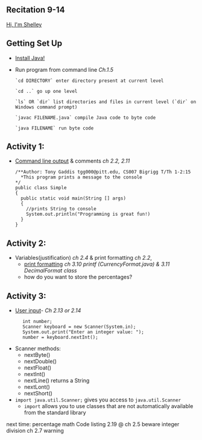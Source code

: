 ## Recitation 9-14
[Hi, I'm Shelley](https://github.com/ShelleyGoldberg/UTA/blob/master/CS007/Info.md)

## Getting Set Up
* [Install Java!](https://github.com/ShelleyGoldberg/UTA/blob/master/CS007/InstallJava.md)
* Run program from command line *Ch.1.5*

      `cd DIRECTORY` enter directory present at current level

      `cd ..` go up one level

      `ls` OR `dir` list directories and files in current level (`dir` on Windows command prompt)
      
      `javac FILENAME.java` compile Java code to byte code
      
      `java FILENAME` run byte code


## Activity 1: 
* [Command line output](https://github.com/ShelleyGoldberg/UTA/blob/master/CS007/9-14/Simple.java) & comments *ch 2.2, 2.11*

  ```
  /**Author: Tony Gaddis tgg000@pitt.edu, CS007 Bigrigg T/Th 1-2:15
    *This program prints a message to the console
  */
  public class Simple
  {
    public static void main(String [] args)
    {
      //prints String to console
      System.out.println("Programming is great fun!)
    }
  }
  ```

## Activity 2:
* Variables(justification) *ch 2.4* & print formatting *ch 2.2*, 
  * [print formatting](https://github.com/ShelleyGoldberg/UTA/blob/master/CS007/9-14/CurrencyFormat.java) *ch 3.10 printf (CurrencyFormat.java) & 3.11 DecimalFormat class* 
  * how do you want to store the percentages? 

## Activity 3:
* [User input](https://github.com/ShelleyGoldberg/UTA/blob/master/CS007/9-14/Payroll.java)- *Ch 2.13 or 2.14*

```
      int number;
      Scanner keyboard = new Scanner(System.in);
      System.out.print("Enter an integer value: ");
      number = keyboard.nextInt();
```
* Scanner methods:
  * nextByte()
  * nextDouble()
  * nextFloat()
  * nextInt()
  * nextLine()    returns a String
  * nextLont()
  * nextShort()
* `import java.util.Scanner;` gives you access to `java.util.Scanner`
  * `import` allows you to use classes that are not automatically available from the standard library
  










next time:
percentage math Code listing 2.19 @ ch 2.5
beware integer division ch 2.7 warning
